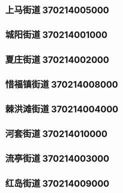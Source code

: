 # 上马街道 370214005000
# 城阳街道 370214001000
# 夏庄街道 370214002000
# 惜福镇街道 370214008000
# 棘洪滩街道 370214004000
# 河套街道 370214010000
# 流亭街道 370214003000
# 红岛街道 370214009000

